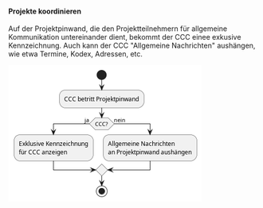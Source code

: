 #### Projekte koordinieren

Auf der Projektpinwand, die den Projektteilnehmern für allgemeine Kommunikation untereinander dient, bekommt der CCC einee exkusive Kennzeichnung. Auch kann der CCC "Allgemeine Nachrichten" aushängen, wie etwa Termine, Kodex, Adressen, etc.

<img src="https://github.com/DBsMOJO/SYP-DinoBook/blob/main/ActivityDiagram/AD_Pics/AD_PKoo.png" alt="AD_PKoo">